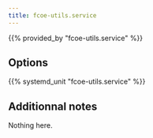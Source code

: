 ```yaml
---
title: fcoe-utils.service
---
```


{{% provided_by "fcoe-utils.service" %}}

## Options

{{% systemd_unit "fcoe-utils.service" %}}

## Additionnal notes

Nothing here.